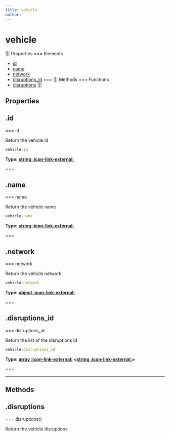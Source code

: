 ```yaml
---
title: vehicle
author:
---
```


# vehicle

||| Properties
=== Elements
- [id](#id)
- [name](#name)
- [network](#network)
- [disruptions_id](#disruptions_id)
===
||| Methods
=== Functions
- [disruptions](#disruptions)
|||
## Properties
## .id

=== id

Return the vehicle id


```javascript
vehicle.id
```
**Type: [string :icon-link-external:](https://developer.mozilla.org/en-US/docs/Web/JavaScript/Reference/Global_Objects/String)**

===

## .name

=== name

Return the vehicle name


```javascript
vehicle.name
```
**Type: [string :icon-link-external:](https://developer.mozilla.org/en-US/docs/Web/JavaScript/Reference/Global_Objects/String)**

===

## .network

=== network

Return the vehicle network


```javascript
vehicle.network
```
**Type: [object :icon-link-external:](https://developer.mozilla.org/en-US/docs/Web/JavaScript/Reference/Global_Objects/Object)**

===

## .disruptions_id

=== disruptions_id

Return the list of the disruptions id


```javascript
vehicle.disruptions_id
```
**Type: [array :icon-link-external:](https://developer.mozilla.org/en-US/docs/Web/JavaScript/Reference/Global_Objects/Array) <[string :icon-link-external:](https://developer.mozilla.org/en-US/docs/Web/JavaScript/Reference/Global_Objects/String)>**

===

---
## Methods
## .disruptions

=== disruptions()

Return the vehicle disruptions

